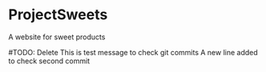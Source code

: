 # ProjectSweets
A website for sweet products

#TODO: Delete
This is test message to check git commits
A new line added to check second commit
